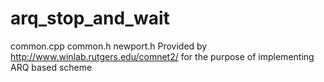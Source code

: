 arq_stop_and_wait
=================
common.cpp
common.h
newport.h 
Provided by http://www.winlab.rutgers.edu/comnet2/ for the purpose of implementing ARQ based scheme
